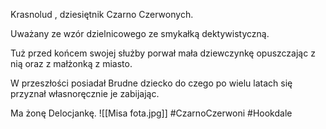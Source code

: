 Krasnolud , dziesiętnik Czarno Czerwonych.

Uważany ze wzór dzielnicowego ze smykałką dektywistyczną.

Tuż przed końcem swojej służby porwał mała dziewczynkę opuszczając z nią oraz z małżonką z miasto.

W przeszłości posiadał Brudne dziecko do czego po wielu latach się przyznał własnoręcznie je zabijając.

Ma żonę Delocjankę.
![[Misa fota.jpg]]
#CzarnoCzerwoni #Hookdale
